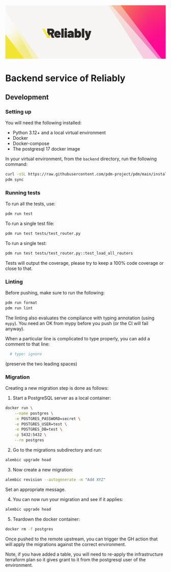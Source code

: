 
<h2 align="center">
  <br>
  <p align="center"><img src="https://raw.githubusercontent.com/rebound-how/rebound/refs/heads/main/reliably/cli/public/logo.png"></p>
</h2>

# Backend service of Reliably

## Development

### Setting up

You will need the following installed:

* Python 3.12+ and a local virtual environment
* Docker
* Docker-compose
* The postgresql 17 docker image

In your virtual environment, from the `backend` directory,
run the following command:

```bash
curl -sSL https://raw.githubusercontent.com/pdm-project/pdm/main/install-pdm.py | python3 -
pdm sync
```

### Running tests

To run all the tests, use:

```bash
pdm run test
```

To run a single test file:

```bash
pdm run test tests/test_router.py
```

To run a single test:

```bash
pdm run test tests/test_router.py::test_load_all_routers
```

Tests will output the coverage, please try to keep a 100% code coverage or
close to that.

### Linting

Before pushing, make sure to run the following:

```bash
pdm run format
pdm run lint
```

The linting also evaluates the compliance with typing annotation (using `mypy`).
You need an OK from mypy before you push (or the CI will fail anyway).

When a particular line is complicated to type properly, you can add a comment
to that line:

```python
  # type: ignore
```

(preserve the two leading spaces)

### Migration

Creating a new migration step is done as follows:

1. Start a PostgreSQL server as a local container:

```bash
docker run \
    --name postgres \
    -e POSTGRES_PASSWORD=secret \
    -e POSTGRES_USER=test \
    -e POSTGRES_DB=test \
    -p 5432:5432 \
    --rm postgres
```

2. Go to the migrations subdirectory and run:

```bash
alembic upgrade head
```

3. Now create a new migration:

```bash
alembic revision --autogenerate -m "Add XYZ"
```

Set an appropriate message.

4. You can now run your migration and see if it applies:

```bash
alembic upgrade head
```

5. Teardown the docker container:

```bash
docker rm -f postgres
```

Once pushed to the remote upstream, you can trigger the GH action that will
apply the migrations against the correct environment.

Note, if you have added a table, you will need to re-apply the infrastructure
terraform plan so it gives grant to it from the postgresql user of the
environment.
